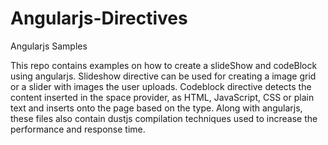 Angularjs-Directives
====================

Angularjs Samples

This repo contains examples on how to create a slideShow and codeBlock using angularjs. Slideshow directive can be used for creating a image grid or a slider with images the user uploads. Codeblock directive detects the content inserted in the space provider, as HTML, JavaScript, CSS or plain text and inserts onto the page based on the type.
Along with angularjs, these files also contain dustjs compilation techniques used to increase the performance and response time.
